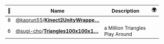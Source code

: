 |:star2: | Name | Description | 🌍|
|---|---|---|---|
|8|[@kaorun55](https://github.com/kaorun55)/[**Kinect2UnityWrappe…**](https://github.com/kaorun55/Kinect2UnityWrapper)|||
|6|[@sugi-cho](https://github.com/sugi-cho)/[**Triangles100x100x1…**](https://github.com/sugi-cho/Triangles100x100x100)|a Million Triangles Play Around||

